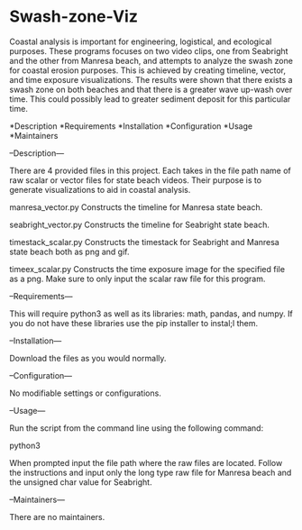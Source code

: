 # Swash-zone-Viz
Coastal analysis is important for engineering, logistical, and ecological purposes. These programs focuses on two video clips, one from Seabright and the other from Manresa beach, and attempts to analyze the swash zone for coastal erosion purposes. This is achieved by creating timeline, vector, and time exposure visualizations. The results were shown that there exists a swash zone on both beaches and that there is a greater wave up-wash over time. This could possibly lead to greater sediment deposit for this particular time.

*Description
*Requirements
*Installation
*Configuration
*Usage
*Maintainers

–Description—

There are 4 provided files in this project. Each takes in the file path name of raw scalar or vector files for state beach videos. Their purpose is to generate visualizations to aid in coastal analysis.

manresa_vector.py 
Constructs the timeline for Manresa state beach.

seabright_vector.py
Constructs the timeline for Seabright state beach.

timestack_scalar.py
Constructs the timestack for Seabright and Manresa state beach both as png and gif.

timeex_scalar.py
Constructs the time exposure image for the specified file as a png. Make sure to only input the scalar raw file for this program.


–Requirements—

This will require python3 as well as its libraries: math, pandas, and numpy. If you do not have these libraries use the pip installer to instal;l them. 

–Installation—

Download the files as you would normally. 

–Configuration—

No modifiable settings or configurations.

–Usage—

Run the script from the command line using the following command:

python3 <name of file>

When prompted input the file path where the raw files are located. Follow the instructions and input only the long type raw file for Manresa beach and the unsigned char value for Seabright.

–Maintainers—

There are no maintainers.

